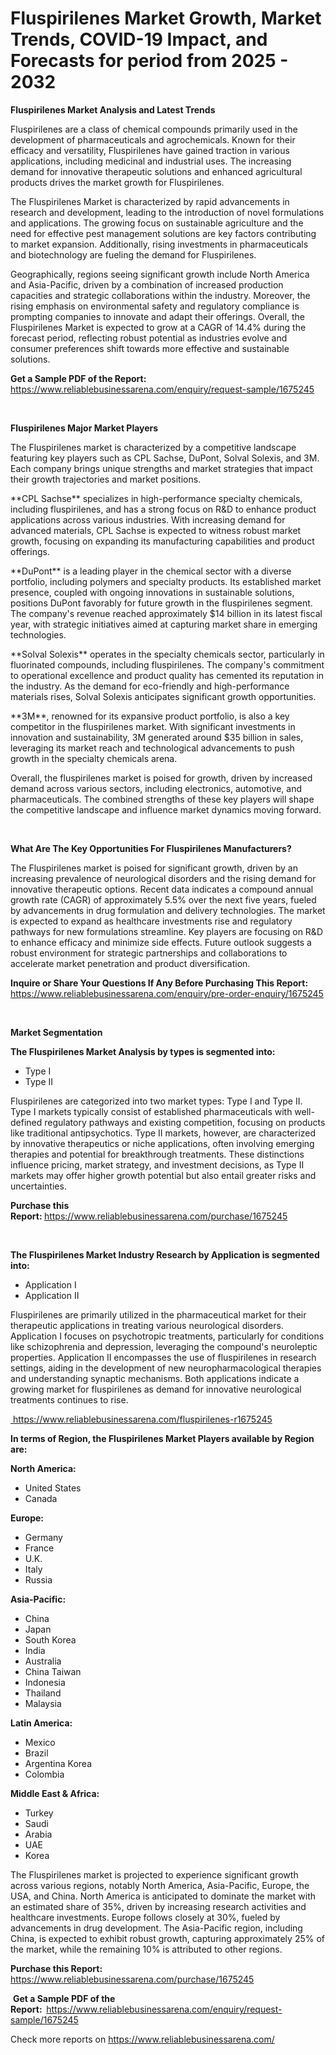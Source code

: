 <p><h1>Fluspirilenes Market Growth, Market Trends, COVID-19 Impact, and Forecasts for period from 2025 - 2032</h1></p><p><strong>Fluspirilenes Market Analysis and Latest Trends</strong></p>
<p><p>Fluspirilenes are a class of chemical compounds primarily used in the development of pharmaceuticals and agrochemicals. Known for their efficacy and versatility, Fluspirilenes have gained traction in various applications, including medicinal and industrial uses. The increasing demand for innovative therapeutic solutions and enhanced agricultural products drives the market growth for Fluspirilenes.</p><p>The Fluspirilenes Market is characterized by rapid advancements in research and development, leading to the introduction of novel formulations and applications. The growing focus on sustainable agriculture and the need for effective pest management solutions are key factors contributing to market expansion. Additionally, rising investments in pharmaceuticals and biotechnology are fueling the demand for Fluspirilenes.</p><p>Geographically, regions seeing significant growth include North America and Asia-Pacific, driven by a combination of increased production capacities and strategic collaborations within the industry. Moreover, the rising emphasis on environmental safety and regulatory compliance is prompting companies to innovate and adapt their offerings. Overall, the Fluspirilenes Market is expected to grow at a CAGR of 14.4% during the forecast period, reflecting robust potential as industries evolve and consumer preferences shift towards more effective and sustainable solutions.</p></p>
<p><strong>Get a Sample PDF of the Report:&nbsp;</strong> <a href="https://www.reliablebusinessarena.com/enquiry/request-sample/1675245?utm_campaign=2647&utm_medium=2&utm_source=Github&utm_content=ia&utm_term=25032025&utm_id=fluspirilenes">https://www.reliablebusinessarena.com/enquiry/request-sample/1675245</a></p>
<p>&nbsp;</p>
<p><strong>Fluspirilenes Major Market Players</strong></p>
<p><p>The Fluspirilenes market is characterized by a competitive landscape featuring key players such as CPL Sachse, DuPont, Solval Solexis, and 3M. Each company brings unique strengths and market strategies that impact their growth trajectories and market positions.</p><p>**CPL Sachse** specializes in high-performance specialty chemicals, including fluspirilenes, and has a strong focus on R&D to enhance product applications across various industries. With increasing demand for advanced materials, CPL Sachse is expected to witness robust market growth, focusing on expanding its manufacturing capabilities and product offerings.</p><p>**DuPont** is a leading player in the chemical sector with a diverse portfolio, including polymers and specialty products. Its established market presence, coupled with ongoing innovations in sustainable solutions, positions DuPont favorably for future growth in the fluspirilenes segment. The company's revenue reached approximately $14 billion in its latest fiscal year, with strategic initiatives aimed at capturing market share in emerging technologies.</p><p>**Solval Solexis** operates in the specialty chemicals sector, particularly in fluorinated compounds, including fluspirilenes. The company's commitment to operational excellence and product quality has cemented its reputation in the industry. As the demand for eco-friendly and high-performance materials rises, Solval Solexis anticipates significant growth opportunities.</p><p>**3M**, renowned for its expansive product portfolio, is also a key competitor in the fluspirilenes market. With significant investments in innovation and sustainability, 3M generated around $35 billion in sales, leveraging its market reach and technological advancements to push growth in the specialty chemicals arena.</p><p>Overall, the fluspirilenes market is poised for growth, driven by increased demand across various sectors, including electronics, automotive, and pharmaceuticals. The combined strengths of these key players will shape the competitive landscape and influence market dynamics moving forward.</p></p>
<p>&nbsp;</p>
<p><strong>What Are The Key Opportunities For Fluspirilenes Manufacturers?</strong></p>
<p><p>The Fluspirilenes market is poised for significant growth, driven by an increasing prevalence of neurological disorders and the rising demand for innovative therapeutic options. Recent data indicates a compound annual growth rate (CAGR) of approximately 5.5% over the next five years, fueled by advancements in drug formulation and delivery technologies. The market is expected to expand as healthcare investments rise and regulatory pathways for new formulations streamline. Key players are focusing on R&D to enhance efficacy and minimize side effects. Future outlook suggests a robust environment for strategic partnerships and collaborations to accelerate market penetration and product diversification.</p></p>
<p><strong>Inquire or Share Your Questions If Any Before Purchasing This Report:</strong> <a href="https://www.reliablebusinessarena.com/enquiry/pre-order-enquiry/1675245?utm_campaign=2647&utm_medium=2&utm_source=Github&utm_content=ia&utm_term=25032025&utm_id=fluspirilenes">https://www.reliablebusinessarena.com/enquiry/pre-order-enquiry/1675245</a></p>
<p>&nbsp;</p>
<p><strong>Market Segmentation</strong></p>
<p><strong>The Fluspirilenes Market Analysis by types is segmented into:</strong></p>
<p><ul><li>Type I</li><li>Type II</li></ul></p>
<p><p>Fluspirilenes are categorized into two market types: Type I and Type II. Type I markets typically consist of established pharmaceuticals with well-defined regulatory pathways and existing competition, focusing on products like traditional antipsychotics. Type II markets, however, are characterized by innovative therapeutics or niche applications, often involving emerging therapies and potential for breakthrough treatments. These distinctions influence pricing, market strategy, and investment decisions, as Type II markets may offer higher growth potential but also entail greater risks and uncertainties.</p></p>
<p><strong>Purchase this Report:&nbsp;</strong><a href="https://www.reliablebusinessarena.com/purchase/1675245?utm_campaign=2647&utm_medium=2&utm_source=Github&utm_content=ia&utm_term=25032025&utm_id=fluspirilenes">https://www.reliablebusinessarena.com/purchase/1675245</a></p>
<p>&nbsp;</p>
<p><strong>The Fluspirilenes Market Industry Research by Application is segmented into:</strong></p>
<p><ul><li>Application I</li><li>Application II</li></ul></p>
<p><p>Fluspirilenes are primarily utilized in the pharmaceutical market for their therapeutic applications in treating various neurological disorders. Application I focuses on psychotropic treatments, particularly for conditions like schizophrenia and depression, leveraging the compound's neuroleptic properties. Application II encompasses the use of fluspirilenes in research settings, aiding in the development of new neuropharmacological therapies and understanding synaptic mechanisms. Both applications indicate a growing market for fluspirilenes as demand for innovative neurological treatments continues to rise.</p></p>
<p><a href="https://www.reliablebusinessarena.com/fluspirilenes-r1675245?utm_campaign=2647&utm_medium=2&utm_source=Github&utm_content=ia&utm_term=25032025&utm_id=fluspirilenes">&nbsp;https://www.reliablebusinessarena.com/fluspirilenes-r1675245</a></p>
<p><strong>In terms of Region, the Fluspirilenes Market Players available by Region are:</strong></p>
<p>
    <p> <strong> North America: </strong>
        <ul>
            <li>United States</li>
            <li>Canada</li>
        </ul>
        </p> 
    <p> <strong> Europe: </strong>
        <ul>
            <li>Germany</li>
            <li>France</li>
            <li>U.K.</li>
            <li>Italy</li>
            <li>Russia</li>
        </ul>
        </p> 
    <p> <strong> Asia-Pacific: </strong>
        <ul>
            <li>China</li>
            <li>Japan</li>
            <li>South Korea</li>
            <li>India</li>
            <li>Australia</li>
            <li>China Taiwan</li>
            <li>Indonesia</li>
            <li>Thailand</li>
            <li>Malaysia</li>
        </ul>
        </p> 
    <p> <strong> Latin America: </strong>
        <ul>
            <li>Mexico</li>
            <li>Brazil</li>
            <li>Argentina Korea</li>
            <li>Colombia</li>
        </ul>
        </p> 
    <p> <strong> Middle East & Africa: </strong>
        <ul>
            <li>Turkey</li>
            <li>Saudi</li>
            <li>Arabia</li>
            <li>UAE</li>
            <li>Korea</li>
        </ul>
    </p>
    </p>
<p><p>The Fluspirilenes market is projected to experience significant growth across various regions, notably North America, Asia-Pacific, Europe, the USA, and China. North America is anticipated to dominate the market with an estimated share of 35%, driven by increasing research activities and healthcare investments. Europe follows closely at 30%, fueled by advancements in drug development. The Asia-Pacific region, including China, is expected to exhibit robust growth, capturing approximately 25% of the market, while the remaining 10% is attributed to other regions.</p></p>
<p><strong>Purchase this Report: </strong><a href="https://www.reliablebusinessarena.com/purchase/1675245?utm_campaign=2647&utm_medium=2&utm_source=Github&utm_content=ia&utm_term=25032025&utm_id=fluspirilenes">https://www.reliablebusinessarena.com/purchase/1675245</a></p>
<p>&nbsp;<strong>Get a Sample PDF of the Report:&nbsp;&nbsp;</strong><a href="https://www.reliablebusinessarena.com/enquiry/request-sample/1675245?utm_campaign=2647&utm_medium=2&utm_source=Github&utm_content=ia&utm_term=25032025&utm_id=fluspirilenes">https://www.reliablebusinessarena.com/enquiry/request-sample/1675245</a></p>
<p><strong></strong></p>
<p>Check more reports on <a href="https://www.reliablebusinessarena.com/?utm_campaign=2647&utm_medium=2&utm_source=Github&utm_content=ia&utm_term=25032025&utm_id=fluspirilenes">https://www.reliablebusinessarena.com/</a></p>